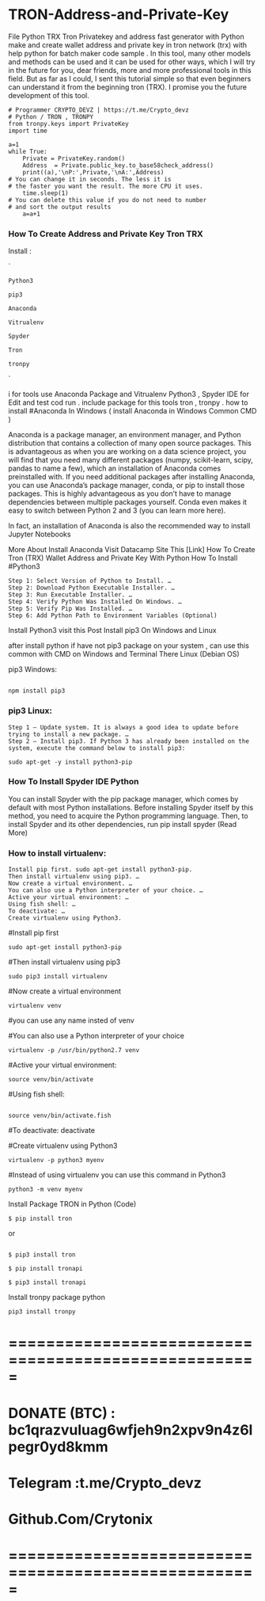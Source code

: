 # TRON-Address-and-Private-Key
File Python TRX Tron Privatekey and address fast generator with Python
make and create wallet address and private key in tron network (trx) with help python for batch maker code sample . In this tool, many other models and methods can be used and it can be used for other ways, which I will try in the future for you, dear friends, more and more professional tools in this field. But as far as I could, I sent this tutorial simple so that even beginners can understand it from the beginning tron (TRX). I promise you the future development of this tool.
```
# Programmer CRYPTO_DEVZ | https://t.me/Crypto_devz
# Python / TRON , TRONPY
from tronpy.keys import PrivateKey
import time

a=1
while True:
    Private = PrivateKey.random()
    Address  = Private.public_key.to_base58check_address()
    print((a),'\nP:',Private,'\nA:',Address)
# You can change it in seconds. The less it is
# the faster you want the result. The more CPU it uses.
    time.sleep(1)
# You can delete this value if you do not need to number
# and sort the output results
    a=a+1
```
    
### How To Create Address and Private Key  Tron TRX

Install :

 `

    Python3
    
    pip3
    
    Anaconda
    
    Vitrualenv
    
    Spyder
    
    Tron
    
    tronpy
    
    
 `

i for tools use Anaconda Package and Vitrualenv Python3 , Spyder IDE for Edit and test cod run . include package for this tools tron , tronpy .
how to install #Anaconda In Windows ( install Anaconda in Windows Common CMD )

Anaconda is a package manager, an environment manager, and Python distribution that contains a collection of many open source packages. This is advantageous as when you are working on a data science project, you will find that you need many different packages (numpy, scikit-learn, scipy, pandas to name a few), which an installation of Anaconda comes preinstalled with. If you need additional packages after installing Anaconda, you can use Anaconda’s package manager, conda, or pip to install those packages. This is highly advantageous as you don’t have to manage dependencies between multiple packages yourself. Conda even makes it easy to switch between Python 2 and 3 (you can learn more here).

In fact, an installation of Anaconda is also the recommended way to install Jupyter Notebooks 

More About Install Anaconda Visit Datacamp Site This [Link]
How To Create Tron (TRX) Wallet Address and Private Key With Python
How To Install #Python3

    Step 1: Select Version of Python to Install. …
    Step 2: Download Python Executable Installer. …
    Step 3: Run Executable Installer. …
    Step 4: Verify Python Was Installed On Windows. …
    Step 5: Verify Pip Was Installed. …
    Step 6: Add Python Path to Environment Variables (Optional)

Install Python3 visit this Post 
Install pip3 On Windows and Linux 

after install python if have not pip3 package on your system , can use this common with CMD on Windows and Terminal There Linux (Debian OS)

pip3 Windows:

```

npm install pip3

```

### pip3 Linux:

    Step 1 – Update system. It is always a good idea to update before trying to install a new package. …
    Step 2 – Install pip3. If Python 3 has already been installed on the system, execute the command below to install pip3:
```
sudo apt-get -y install python3-pip
```

  
### How To Install Spyder IDE Python

You can install Spyder with the pip package manager, which comes by default with most Python installations. Before installing Spyder itself by this method, you need to acquire the Python programming language. Then, to install Spyder and its other dependencies, run pip install spyder  (Read More)

 

### How to install virtualenv:

    Install pip first. sudo apt-get install python3-pip.
    Then install virtualenv using pip3. …
    Now create a virtual environment. …
    You can also use a Python interpreter of your choice. …
    Active your virtual environment: …
    Using fish shell: …
    To deactivate: …
    Create virtualenv using Python3.

#Install pip first

```
sudo apt-get install python3-pip
```

#Then install virtualenv using pip3
```
sudo pip3 install virtualenv
```

#Now create a virtual environment

```
virtualenv venv
```

#you can use any name insted of venv


#You can also use a Python interpreter of your choice

```
virtualenv -p /usr/bin/python2.7 venv
```

#Active your virtual environment:

```
source venv/bin/activate
```

#Using fish shell:

```

source venv/bin/activate.fish
```

#To deactivate:
deactivate

#Create virtualenv using Python3

```
virtualenv -p python3 myenv
``` 

#Instead of using virtualenv you can use this command in Python3
```
python3 -m venv myenv

```

Install Package TRON in Python (Code)

 
```
$ pip install tron

```

or

```

$ pip3 install tron

$ pip install tronapi

$ pip3 install tronapi

```

Install tronpy package python

 
```
pip3 install tronpy
```    



# =====================================================
# DONATE (BTC) : bc1qrazvuluag6wfjeh9n2xpv9n4z6lpegr0yd8kmm
# Telegram :t.me/Crypto_devz
# Github.Com/Crytonix
# =====================================================